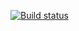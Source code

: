 [![Build status](https://ci.appveyor.com/api/projects/status/n41cwdgw3qsqsnfi?svg=true)](https://ci.appveyor.com/project/Alexandra-Matyukhina/pageobject)